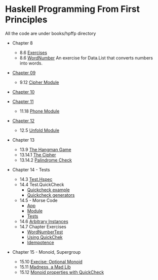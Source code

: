 # Haskell Programming From First Principles

All the code are under books/hpffp directory

* Chapter 8
  - 8.6 [Exercises](src/Chap08.hs)
  - 8.6 [WordNumber](src/WordNumber.hs)
    An exercise for Data.List that converts numbers into words.

* [Chapter 09](src/Chap09.hs)
  - 9.12 [Cipher Module](src/Cipher.hs)

* [Chapter 10](src/Chap10.hs)

* [Chapter 11](src/Chap11.hs)
  - 11.18 [Phone Module](src/Phone.hs)

* [Chapter 12](src/Chap12.hs)
  - 12.5 [Unfold Module](src/Unfold.hs)

* Chapter 13
  - 13.9    [The Hangman Game](app/Hangman/Main.hs)
  - 13.14.1 [The Cipher](app/Cipher/Main.hs)
  - 13.14.2 [Palindrome Check](app/Palindrome/Main.hs)

* Chapter 14 - Tests
  - 14.3 [Test.Hspec](test/Hspec/Main.hs)
  - 14.4 Test.QuickCheck
    - [Quickcheck example](test/Qcheck/Main.hs)
    - [Quickcheck generators](src/Chap14_4.hs)
  - 14.5 - Morse Code
    - [App](app/Morse/Main.hs)
    - [Module](src/Morse.hs)
    - [Tests](test/Morse/Main.hs)
  - 14.6 [Arbitrary Instances](app/ArbitraryInstance/Main.hs)
  - 14.7 Chapter Exercises
    - [WordNumberTest](test/WordNumber/Main.hs)
    - [Using QuickChek](test/Chap14/Main.hs)
    - [Idempotence](test/Chap14/Main.hs)

* Chapter 15 - Monoid, Supergroup
  - 15.10 [Execise: Optional Monoid](src/MonoidOptional.hs)
  - 15.11 [Madness, a Mad Lib](src/Madness.hs)
  - 15.12 [Monoid properties with QuickCheck](test/Monoid/Main.hs)

